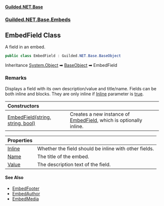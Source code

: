 
#### [Guilded.NET.Base](Guilded_NET_Base 'Guilded_NET_Base')
### [Guilded.NET.Base.Embeds](Guilded_NET_Base#Guilded_NET_Base_Embeds 'Guilded.NET.Base.Embeds')
## EmbedField Class
A field in an embed.  
```csharp
public class EmbedField : Guilded.NET.Base.BaseObject
```

Inheritance [System.Object](https://docs.microsoft.com/en-us/dotnet/api/System.Object 'System.Object') &#x27A1; [BaseObject](BaseObject 'Guilded.NET.Base.BaseObject') &#x27A1; EmbedField  
### Remarks
Displays a field with its own description/value and title/name. Fields can be both inline and blocks. They are only inline if [Inline](EmbedField_Inline 'Guilded.NET.Base.Embeds.EmbedField.Inline') parameter is [true](https://docs.microsoft.com/en-us/dotnet/csharp/language-reference/builtin-types/bool 'https://docs.microsoft.com/en-us/dotnet/csharp/language-reference/builtin-types/bool').

| Constructors | |
| :--- | :--- |
| [EmbedField(string, string, bool)](EmbedField_EmbedField(string_string_bool) 'Guilded.NET.Base.Embeds.EmbedField.EmbedField(string, string, bool)') | Creates a new instance of [EmbedField](EmbedField 'Guilded.NET.Base.Embeds.EmbedField'), which is optionally inline.<br/> |

| Properties | |
| :--- | :--- |
| [Inline](EmbedField_Inline 'Guilded.NET.Base.Embeds.EmbedField.Inline') | Whether the field should be inline with other fields.<br/> |
| [Name](EmbedField_Name 'Guilded.NET.Base.Embeds.EmbedField.Name') | The title of the embed.<br/> |
| [Value](EmbedField_Value 'Guilded.NET.Base.Embeds.EmbedField.Value') | The description text of the field.<br/> |

#### See Also
- [EmbedFooter](EmbedFooter 'Guilded.NET.Base.Embeds.EmbedFooter')
- [EmbedAuthor](EmbedAuthor 'Guilded.NET.Base.Embeds.EmbedAuthor')
- [EmbedMedia](EmbedMedia 'Guilded.NET.Base.Embeds.EmbedMedia')
